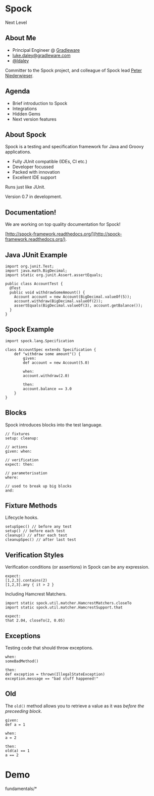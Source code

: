 # Spock

Next Level

## About Me

* Principal Engineer @ [Gradleware](http://gradleware.com/)
* [luke.daley@gradleware.com](mailto:luke.daley@gradleware.com)
* [@ldaley](http://twitter.com/ldaley)

Committer to the Spock project, and colleague of Spock lead [Peter Niederwieser](http://twitter.com/pniederw).

## Agenda

* Brief introduction to Spock
* Integrations
* Hidden Gems 
* Next version features

## About Spock

Spock is a testing and specification framework for Java and Groovy applications.

* Fully JUnit compatible (IDEs, CI etc.)
* Developer focussed
* Packed with innovation
* Excellent IDE support

Runs just like JUnit.

Version 0.7 in development.

## Documentation!

We are working on top quality documentation for Spock!

[http://spock-framework.readthedocs.org/](http://spock-framework.readthedocs.org/).


## Java JUnit Example

    import org.junit.Test;
    import java.math.BigDecimal;
    import static org.junit.Assert.assertEquals;

    public class AccountTest {
      @Test
      public void withdrawSomeAmount() {
        Account account = new Account(BigDecimal.valueOf(5));
        account.withdraw(BigDecimal.valueOf(2));
        assertEquals(BigDecimal.valueOf(3), account.getBalance());
      }
    }

## Spock Example

    import spock.lang.Specification

    class AccountSpec extends Specification {
        def "withdraw some amount"() {
            given:
            def account = new Account(5.0)

            when:
            account.withdraw(2.0)

            then:
            account.balance == 3.0
        }
    }

## Blocks

Spock introduces blocks into the test language.

    // fixtures
    setup: cleanup: 
    
    // actions
    given: when: 
    
    // verification
    expect: then: 
    
    // parameterisation
    where: 
    
    // used to break up big blocks
    and:

## Fixture Methods

Lifecycle hooks.

    setupSpec() // before any test
    setup() // before each test
    cleanup() // after each test
    cleanupSpec() // after last test

## Verification Styles

Verification conditions (or assertions) in Spock can be any expression.

    expect:
    [1,2,3].contains(2)
    [1,2,3].any { it > 2 }

Including Hamcrest Matchers.

    import static spock.util.matcher.HamcrestMatchers.closeTo
    import static spock.util.matcher.HamcrestSupport.that
    
    expect:
    that 2.04, closeTo(2, 0.05) 

## Exceptions

Testing code that should throw exceptions.

    when:
    someBadMethod()
    
    then:
    def exception = thrown(IllegalStateException)
    exception.message == "bad stuff happened!"

## Old

The `old()` method allows you to retrieve a value as it was *before the preceeding block*.

    given:
    def a = 1
    
    when:
    a = 2
    
    then:
    old(a) == 1
    a == 2

# Demo

fundamentals/*
